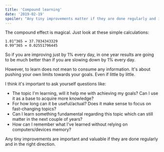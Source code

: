 ```yaml
---
title: 'Compound learning'
date: '2019-02-19'
spoiler: "Any tiny improvements matter if they are done regularly and in the right direction."
---
```


The compound effect is magical. Just look at these simple calculations:

```
1.01^365 = 37.7834343329
0.99^365 = 0.02551796445
```

So if you are improving just by 1% every day, in one year results are going to be much better than if you are slowing down by 1% every day. 

However, to learn does not mean to consume any information. It's about pushing your own limits towards your goals. Even if little by little.

I think it's important to ask yourself questions like:

- The topic I'm learning, will it help me with achieving my goals? Can I use it as a base to acquire more knowledge?
- For how long can it be useful/actual? Does it make sense to focus on fast-changing topics?
- Can I learn something fundamental regarding this topic which can still matter in the next couple of years?
- How can I remember what I've learned without relying on computers/devices memory? 

Any tiny improvements are important and valuable if they are done regularly and in the right direction.
